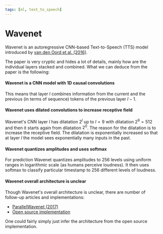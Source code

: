 ```yaml
---
tags: [ml, text_to_speech]
---
```


[paper]: https://d1wqtxts1xzle7.cloudfront.net/61836013/WAVENET_-_A_GENERATIVE_MODEL_FOR_RAW_AUDIO_-_1609.0349920200120-19152-1e964lf-libre.pdf?1579517363=&response-content-disposition=inline%3B+filename%3DWAVENET_A_GENERATIVE_MODEL_FOR_RAW_AUDIO.pdf&Expires=1731322768&Signature=WvC0jBWdf-WM71WvPF9DbUjfUW~WfPPdTRxF1TGAGSSbP4B-aeK8D-ETKw6djyZU6Xdxi4TDdbD1JQ1BCbYzyReb17ZqTC60sQ0ndEaxhm0xTqz7Z-98bafYgc6gUWfFRgY683GBG1JLnjBRpBS86caHvxYP7RNJtE5OCJKZXf~LQDDWqj6Ichk69ZRl869nBJMN-aP43nKngABL0v-2q8YNcIMpyyaWMzRbx5roGxeG7QZZWiY9RCtqOGdsslpJpKWpXSQtHZParn0b8bzboEH1dgpS88AiA2wUtBvvNllN90WVVt9OwOTXzogLAioIgUMCxqIzqiyrBElFbdSy3w__&Key-Pair-Id=APKAJLOHF5GGSLRBV4ZA

# Wavenet

Wavenet is an autoregressive CNN-based Text-to-Speech (TTS) model introduced by
[van den Oord et al. (2016)][paper].

The paper is very cryptic and hides a lot of details, mainly how are the
individual layers stacked and combined. What we can deduce from the paper is the
following:

#### Wavenet is a CNN model with 1D causal convolutions

This means that layer $l$ combines information from the current and the
previous (in terms of sequence) tokens of the previous layer $l - 1$.

#### Wavenet uses dilated convolutions to increase receptive field

Wavenet's CNN layer $l$ has dilatation $2^l$ up to $l = 9$ with dilatation $2^9
= 512$ and then it starts again from dilatation $2^0$. The reason for the
dilatation is to increase the receptive field. The dilatation is exponentially
increased so that at layer $l$ the model sees exponentially many inputs in the
past.

#### Wavenet quantizes amplitudes and uses softmax

For prediction Wavenet quantizes amplitudes to 256 levels using uniform ranges
in logarithmic scale (as humans perceive loudness). It then uses softmax to
classify particular timestamp to 256 different levels of loudness.

#### Wavenet overall architecture is unclear

Though Wavenet's overall architecture is unclear, there are number of follow-up
articles and implementations:

- [ParallelWavenet (2017)](https://arxiv.org/pdf/1711.10433)
- [Open source implementation](https://r9y9.github.io/wavenet_vocoder/)

One could fairly simply just infer the architecture from the open source
implementation.


